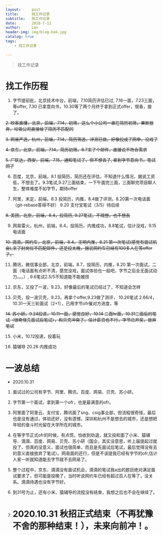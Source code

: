 ```yaml
---
layout:     post
title:      找工作记录
subtitle:   找工作记录
date:       2020-7-12
author:     Lan
header-img: img/blog-bak.jpg
catalog: true
tags:
    - 找工作记录
    
---
```

>找工作记录
# 找工作历程

1. 字节提前批，北京技术中台，前端，7.10简历评估已过, 7.16一面，7.23三面，等offer, 7.30 已拿意向书，10.30等了两个月终于拿到正式offer，很香，接了。

~~2. 映客直播，北京，前端，7.14，初筛，这么个小公司一直在简历初筛，果断放弃，垃圾公司直接给了简历不匹配的~~

~~3. 网易严选，杭州，前端，7.14，简历筛选，评测已做，好像投成了网申，没戏了~~

~~4. 京东，北京，前端，7.14，简历初筛，8.7来了个邮件，直接说不符合需求~~

~~5. 广联达，西安，前端，7.15，通知笔试了，但不想去了, 拿到字节意向书，笔试鸽了~~

6. 百度，北京，前端，8.1 投简历，简历还在评估，不知道什么情况，据说工资低，不想去了。9.3笔试,9.27三面结束，一下午面完三面，三面聊完项目聊人生，整体难度不如字节，期待offer

7. 阿里，未定，前端，8.3 投简历，内推，8.4做了评测，8.20第一次电话面（git-rebase答得不好）
  9.20 支付宝笔试（3/5）待后续

~~8. 美团，北京，前端，8.4，投简历, 9.27笔试，不理想，也不想去~~

9. 网易雷火，杭州，前端，8.4，投简历，内推成功，8.8笔试，估计没戏，9.15电话面

~~10. 滴滴，网约车，北京，前端，8.4，王明内推，8.21 第一次笔试(感觉有面试机会),来了封岗位不匹配邮件，还是投太晚，据说网约车已经有100多人在等offer了。~~

11. 腾讯，微信事业部，北京，前端，8.7，投简历，内推，8.20 第一次面试，二面（电话面有点听不清，感觉没戏，面试体验也一般吧，字节之后全无面试动力。。。）, 9.6笔试2.5/5不知道能不能被捞

12. 京东，又投了一波，9.23，好像最后的笔试已经过了，不知道会怎样

13. 贝壳，投一波贝壳，9.23，再拿个offer,9.23做了测评， 10.26笔试 2.66/4，10.31一天三轮面试（2+1），已用字节ofr催对方进度，等

~~14. 苏小研，9.24投递，10.11一面，感觉良好，10.14 二面hr面，10.31三面后的笔试（很奇怪先面试后笔试），和贝壳冲突了，估计薪资也不行，字节已开奖，放弃笔试~~

15. 小米，10.12投递，投着玩

16. 猿辅导 20.26 内推成功

# 一波总结

- 2020.10.31
1. 面试过的公司有字节、阿里、腾讯、百度、网易、贝壳、苏小研。
2. 字节第一个面试，拿到第一个ofr，也是最满意的ofr。
3. 阿里面了阿里云、支付宝，腾讯面了sng、csig事业部，但流程很奇怪，最后也是没有通过，体验还好，没有遗憾，深圳和杭州不是想去的城市，还是想把年轻的奋斗时光留在大学所在的城市。
4. 在等字节正式ofr的时候，有点慌，怕收到劝退，就又投和面了小米、猿辅导、滴滴、百度、网易、贝壳、苏小研（国企，其实没意思，听上届提起过就投了，但真的没意义，面试也很简单，而且是先面试后笔试，最后觉得没有去的意义直接放弃了笔试）。网易面的还行，但是不该提我已经有字节的ofr,估计人家一听就知道能去字节就不去网易了。
5. 整个过程中，京东、滴滴没有面试机会，滴滴的笔试我a出的题目绝对满足面试要求了，但可能是投晚了，当时听说网约车已经有超过百人在等了，没关系。滴滴待遇也没有字节好。
6. 到31号为止，还有小米、猿辅导的流程没有结束，我想之后也不会在继续了。

7. # 2020.10.31 秋招正式结束（不再犹豫不舍的那种结束！），未来向前冲！。

